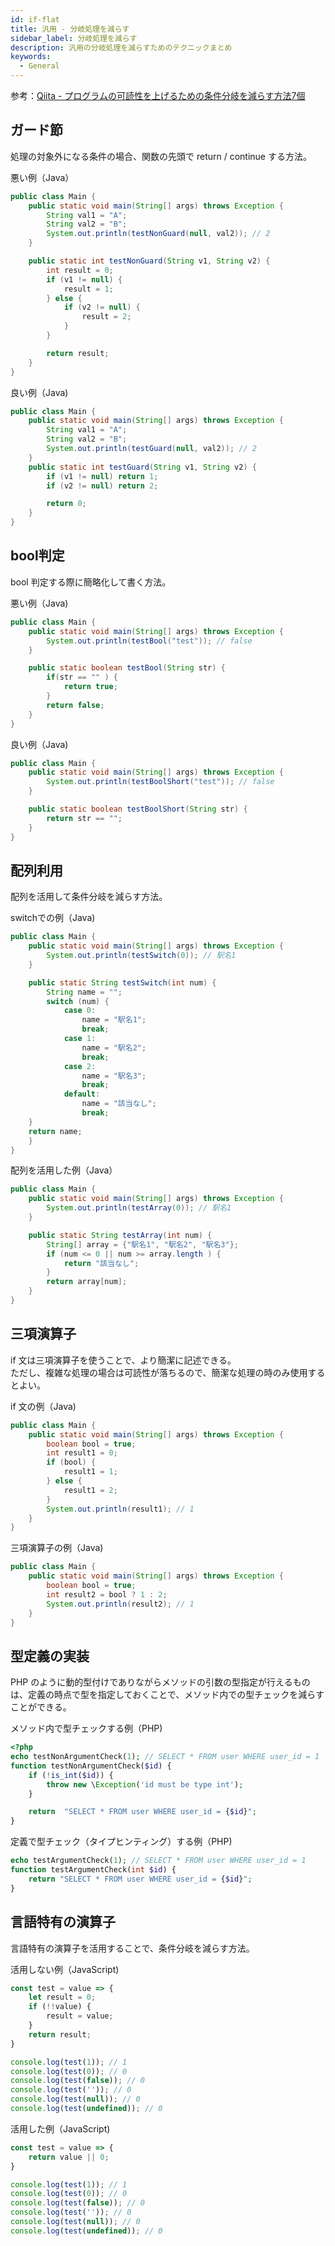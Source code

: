 ```yaml
---
id: if-flat
title: 汎用 - 分岐処理を減らす
sidebar_label: 分岐処理を減らす
description: 汎用の分岐処理を減らすためのテクニックまとめ
keywords:
  - General
---
```


参考：[Qiita - プログラムの可読性を上げるための条件分岐を減らす方法7個](https://qiita.com/ddtaka/items/b178358ebc5b38c6906a)

## ガード節
処理の対象外になる条件の場合、関数の先頭で return / continue する方法。

悪い例（Java）
```java
public class Main {
    public static void main(String[] args) throws Exception {
        String val1 = "A";
        String val2 = "B";
        System.out.println(testNonGuard(null, val2)); // 2
    }

    public static int testNonGuard(String v1, String v2) {
        int result = 0;
        if (v1 != null) {
            result = 1;
        } else {
            if (v2 != null) {
                result = 2;
            }
        }

        return result;
    }
}
```

良い例（Java)
```java
public class Main {
    public static void main(String[] args) throws Exception {
        String val1 = "A";
        String val2 = "B";
        System.out.println(testGuard(null, val2)); // 2
    }
    public static int testGuard(String v1, String v2) {
        if (v1 != null) return 1;
        if (v2 != null) return 2;

        return 0;
    }
}

```

## bool判定
bool 判定する際に簡略化して書く方法。

悪い例（Java)
```java
public class Main {
    public static void main(String[] args) throws Exception {
        System.out.println(testBool("test")); // false
    }

    public static boolean testBool(String str) {
        if(str == "" ) {
            return true;
        }
        return false;
    }
}

```

良い例（Java)
```java
public class Main {
    public static void main(String[] args) throws Exception {
        System.out.println(testBoolShort("test")); // false
    }

    public static boolean testBoolShort(String str) {
        return str == "";
    }
}
```

## 配列利用
配列を活用して条件分岐を減らす方法。

switchでの例（Java)
```java
public class Main {
    public static void main(String[] args) throws Exception {
        System.out.println(testSwitch(0)); // 駅名1
    }

    public static String testSwitch(int num) {
        String name = "";
        switch (num) {
            case 0:
                name = "駅名1";
                break;
            case 1:
                name = "駅名2";
                break;
            case 2:
                name = "駅名3";
                break;
            default:
                name = "該当なし";
                break;
    }
    return name;
    }
}
```

配列を活用した例（Java）
```java
public class Main {
    public static void main(String[] args) throws Exception {
        System.out.println(testArray(0)); // 駅名1
    }

    public static String testArray(int num) {
        String[] array = {"駅名1", "駅名2", "駅名3"};
        if (num <= 0 || num >= array.length ) {
            return "該当なし";
        }
        return array[num];
    }
}
```

## 三項演算子
if 文は三項演算子を使うことで、より簡潔に記述できる。  
ただし、複雑な処理の場合は可読性が落ちるので、簡潔な処理の時のみ使用するとよい。

if 文の例（Java)
```java
public class Main {
    public static void main(String[] args) throws Exception {
        boolean bool = true;
        int result1 = 0;
        if (bool) {
            result1 = 1;
        } else {
            result1 = 2;
        }
        System.out.println(result1); // 1
    }
}
```

三項演算子の例（Java)
```java
public class Main {
    public static void main(String[] args) throws Exception {
        boolean bool = true;
        int result2 = bool ? 1 : 2;
        System.out.println(result2); // 1
    }
}
```

## 型定義の実装
PHP のように動的型付けでありながらメソッドの引数の型指定が行えるものは、定義の時点で型を指定しておくことで、メソッド内での型チェックを減らすことができる。

メソッド内で型チェックする例（PHP)
```php
<?php
echo testNonArgumentCheck(1); // SELECT * FROM user WHERE user_id = 1
function testNonArgumentCheck($id) {
    if (!is_int($id)) {
        throw new \Exception('id must be type int');
    }

    return  "SELECT * FROM user WHERE user_id = {$id}";
}
```

定義で型チェック（タイプヒンティング）する例（PHP)
```php
echo testArgumentCheck(1); // SELECT * FROM user WHERE user_id = 1
function testArgumentCheck(int $id) {
    return "SELECT * FROM user WHERE user_id = {$id}";
}
```

## 言語特有の演算子
言語特有の演算子を活用することで、条件分岐を減らす方法。

活用しない例（JavaScript)
```javascript
const test = value => {
    let result = 0;
    if (!!value) {
        result = value;
    }
    return result;
}

console.log(test(1)); // 1
console.log(test(0)); // 0
console.log(test(false)); // 0
console.log(test('')); // 0
console.log(test(null)); // 0
console.log(test(undefined)); // 0
```

活用した例（JavaScript)
```javascript
const test = value => {
    return value || 0;
}

console.log(test(1)); // 1
console.log(test(0)); // 0
console.log(test(false)); // 0
console.log(test('')); // 0
console.log(test(null)); // 0
console.log(test(undefined)); // 0
```
